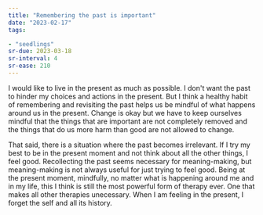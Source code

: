 ```yaml
---
title: "Remembering the past is important"
date: "2023-02-17"
tags:

- "seedlings"
sr-due: 2023-03-18
sr-interval: 4
sr-ease: 210
---
```


I would like to live in the present as much as possible. I don't want the past to hinder my choices and actions in the present. But I think a healthy habit of remembering and revisiting the past helps us be mindful of what happens around us in the present. Change is okay but we have to keep ourselves mindful that the things that are important are not completely removed and the things that do us more harm than good are not allowed to change.

That said, there is a situation where the past becomes irrelevant. If I try my best to be in the present moment and not think about all the other things, I feel good. Recollecting the past seems necessary for meaning-making, but meaning-making is not always useful for just trying to feel good. Being at the present moment, mindfully, no matter what is happening around me and in my life, this I think is still the most powerful form of therapy ever. One that makes all other therapies unecessary. When I am feeling in the present, I forget the self and all its history.
